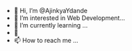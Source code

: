 - 👋 Hi, I’m @AjinkyaYdande
- 👀 I’m interested in Web Development...
- 🌱 I’m currently learning ...
- 💞️
- 📫 How to reach me ...

<!---
AjinkyaYdande/AjinkyaYdande is a ✨ special ✨ repository because its `README.md` (this file) appears on your GitHub profile.
You can click the Preview link to take a look at your changes.
--->
